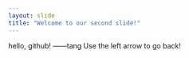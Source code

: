 ```yaml
---
layout: slide
title: "Welcome to our second slide!"
---
```

hello, github! ——tang
Use the left arrow to go back!
